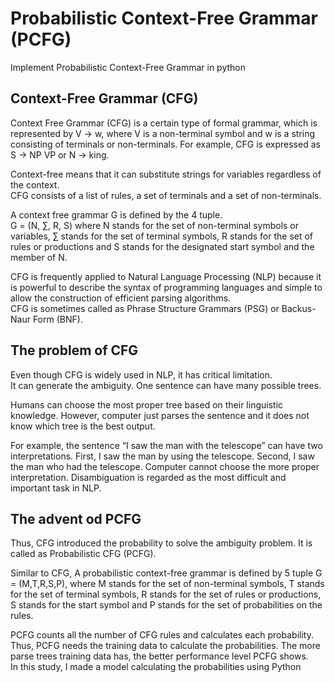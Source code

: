 # Probabilistic Context-Free Grammar (PCFG)
Implement Probabilistic Context-Free Grammar in python

## Context-Free Grammar (CFG)
Context Free Grammar (CFG) is a certain type of formal grammar, which is represented by V → w, where V is a non-terminal symbol and w is a string consisting of terminals or non-terminals. For example, CFG is expressed as S → NP VP or N → king. 

Context-free means that it can substitute strings for variables regardless of the context.       
CFG consists of a list of rules, a set of terminals and a set of non-terminals.

A context free grammar G is defined by the 4 tuple.   
G = (N, ∑, R, S) where N stands for the set of non-terminal symbols or variables, ∑ stands for the set of terminal symbols, R stands for the set of rules or productions and S stands for the designated start symbol and the member of N. 

CFG is frequently applied to Natural Language Processing (NLP) because it is powerful to describe the syntax of programming languages and simple to allow the construction of efficient parsing algorithms.   
CFG is sometimes called as Phrase Structure Grammars (PSG) or Backus-Naur Form (BNF).

## The problem of CFG
Even though CFG is widely used in NLP, it has critical limitation.  
It can generate the ambiguity. One sentence can have many possible trees. 

Humans can choose the most proper tree based on their linguistic knowledge. However, computer just parses the sentence and it does not know which tree is the best output.

For example, the sentence “I saw the man with the telescope” can have two interpretations. First, I saw the man by using the telescope. Second, I saw the man who had the telescope. Computer cannot choose the more proper interpretation. Disambiguation is regarded as the most difficult and important task in NLP. 

## The advent od PCFG
Thus, CFG introduced the probability to solve the ambiguity problem. It is called as Probabilistic CFG (PCFG). 

Similar to CFG, A probabilistic context-free grammar is defined by 5 tuple G = (M,T,R,S,P), where M stands for the set of non-terminal symbols, T stands for the set of terminal symbols, R stands for the set of rules or productions, S stands for the start symbol and P stands for the set of probabilities on the rules. 

PCFG counts all the number of CFG rules and calculates each probability. Thus, PCFG needs the training data to calculate the probabilities. The more parse trees training data has, the better performance level PCFG shows.   
In this study, I made a model calculating the probabilities using Python